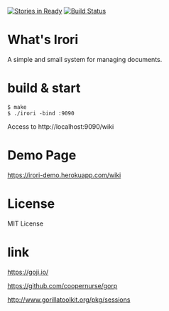 [![Stories in Ready](https://badge.waffle.io/maueki/irori.png?label=ready&title=Ready)](https://waffle.io/maueki/irori)
[![Build Status](https://travis-ci.org/maueki/irori.svg)](https://travis-ci.org/maueki/irori)

# What's Irori

A simple and small system for managing documents.

# build & start

```
$ make
$ ./irori -bind :9090
```

Access to http://localhost:9090/wiki

# Demo Page

https://irori-demo.herokuapp.com/wiki

# License

MIT License

# link

https://goji.io/

https://github.com/coopernurse/gorp

http://www.gorillatoolkit.org/pkg/sessions
